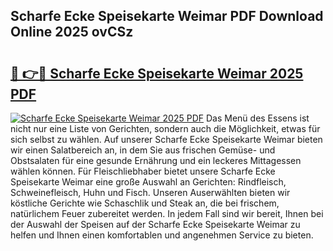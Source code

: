 ## Scharfe Ecke Speisekarte Weimar PDF Download Online 2025 ovCSz

# <h2><a href="http://gc61wri.nevu.top/?p=Scharfe+Ecke+Speisekarte+Weimar">🔗 👉🔴 Scharfe Ecke Speisekarte Weimar 2025 PDF</a></h2>

[![Scharfe Ecke Speisekarte Weimar 2025 PDF](https://i.imgur.com/dBaPXMq.png)](http://gc61wri.nevu.top/?p=Scharfe+Ecke+Speisekarte+Weimar)
Das Menü des Essens ist nicht nur eine Liste von Gerichten, sondern auch die Möglichkeit, etwas für sich selbst zu wählen. Auf unserer Scharfe Ecke Speisekarte Weimar bieten wir einen Salatbereich an, in dem Sie aus frischen Gemüse- und Obstsalaten für eine gesunde Ernährung und ein leckeres Mittagessen wählen können. Für Fleischliebhaber bietet unsere Scharfe Ecke Speisekarte Weimar eine große Auswahl an Gerichten: Rindfleisch, Schweinefleisch, Huhn und Fisch. Unseren Auserwählten bieten wir köstliche Gerichte wie Schaschlik und Steak an, die bei frischem, natürlichem Feuer zubereitet werden. In jedem Fall sind wir bereit, Ihnen bei der Auswahl der Speisen auf der Scharfe Ecke Speisekarte Weimar zu helfen und Ihnen einen komfortablen und angenehmen Service zu bieten.
